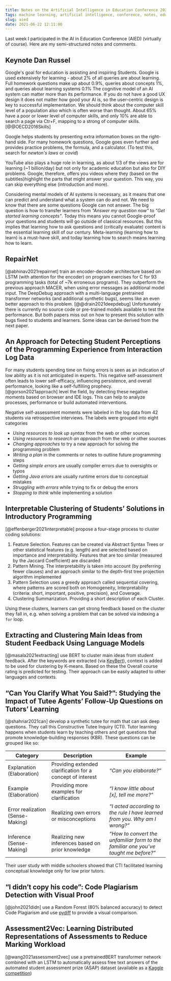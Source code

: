 ```yaml
---
title: Notes on the Artificial Intelligence in Education Conference 2021 
Tags: machine learning, artificial intelligence, conference, notes, education
slug: aied
date: 2021-06-22 12:11:00
--- 
```

Last week I participated in the AI in Education Conference (AIED) (virtually of course). Here are my semi-structured notes and comments.

## Keynote Dan Russel
Google's goal for education is assisting and inspiring Students.
Google is used extensively for learning - about 2% of all queries are about learning. Full homework questions make up about 0.9%, queries about concepts 1%, and queries about learning systems 0.1% 
The cognitive model of an AI system can matter more than its performance. If you do not have a good UX design it does not matter how good your AI is, so the user-centric design is key to successful implementation. We should think about the computer skill level of a population also which is often worse than thought. About 65% have a poor or lower level of computer skills, and only 10% are able to search a page via Ctr+F, mapping to a strong of computer skills. [@@OECD2016Skills]

Google helps students by presenting extra information boxes on the right-hand side. For many homework questions, Google goes even further and provides practice problems, the formula, and a calculator. (To test this, search for *newton's laws* or *covid*)

YouTube also plays a huge role in learning, as about 1/3 of the views are for learning (~1 billion/day) but not only for academic education but also for DIY problems. Google, therefore, offers you videos where they (based on the subtitles)highlight the parts that might answer your question. This way, you can skip everything else (introduction and more).

Considering mental models of AI systems is necessary, as it means that one can predict and understand what a system can do and not. We need to know that there are some questions Google can not answer. The big question is how to transfer learners from *"Answer my question now"* to *"Get started learning concepts"*. Today this means you cannot Google-proof your questions and students will go outside of classical resources. But this implies that learning how to ask questions and (critically evaluate) content is the essential learning skill of our century. Meta-learning (learning how to learn) is a must-have skill, and today learning how to search means learning how to learn.


## RepairNet
[@abhinav2021repairnet] train an encoder-decoder architecture based on LSTM (with attention for the encoder) on program exercises for C for 93 programming tasks (total of ~7k erroneous programs). They outperform the previous approach MACER, when using error messages as additional model input. The DeepDebug approach with a multi-language pretrained transformer networks (and additional synthetic bugs), seems like an even better approach to this problem. [@@drain2021deepdebug] Unfortunately there is currently no source code or pre-trained models available to test the performance. 
But both papers miss out on how to present this solution with bugs fixed to students and learners. Some ideas can be derived from the next paper.

## An Approach for Detecting Student Perceptions of the Programming Experience from Interaction Log Data
For many students spending time on fixing errors is seen as an indication of low ability as it is not anticipated in experts. This negative self-assessment often leads to lower self-efficacy, influencing persistence, and overall performance, looking like a self-fulfilling prophecy. [@gorson2021approach] level the field, by detecting these negative moments based on browser and IDE logs. This can help to analyze processes, performance or build automated interventions. 

Negative self-assessment moments were labeled in the log data from 42 students via retrospective interviews. The labels were  grouped into eight categories

* *Using resources to look up syntax* from the web or other sources
* *Using resources to research an approach* from the web or other sources
* *Changing approaches* to try a new approach for solving the programming problem
* *Writing a plan* in the comments or notes to outline future programming steps
* *Getting simple errors* are usually compiler errors due to oversights or typos
* *Getting Java errors* are usually runtime errors due to conceptual mistakes
* *Struggling with errors* while trying to fix or debug the errors
* *Stopping to think* while implementing a solution

## Interpretable Clustering of Students’ Solutions in Introductory Programming
[@effenberger2021interpretable] propose a four-stage process to cluster coding solutions:

1. Feature Selection. Features can be created via Abstract Syntax Trees or other statistical features (e.g. length) and are selected based on importance and interpretability. Features that are too similar (measured by the Jaccard Coefficient) are discarded
2. Pattern Mining. The interpretability is taken into account (by preferring fewer clauses) and an approach similar to the depth-first tree projection algorithm implemented
3. Pattern Selection uses a greedy approach called sequential covering, where patterns are scored both on Homogeneity, Interpretability (criteria: short, important, positive, precision), and Coverage.
4. Clustering Summarization. Providing a short description of each Cluster.

Using these clusters, learners can get strong feedback based on the cluster they fall in, e.g. when solving a problem that can be solved via indexing a `for` loop. 

## Extracting and Clustering Main Ideas from Student Feedback Using Language Models
[@masala2021extracting] use BERT to cluster main ideas from student feedback. After the keywords are extracted (via [KeyBert](https://maartengr.github.io/KeyBERT/)), context is added to be used for clustering by K-means. Based on these the Overall course rating is predicted for testing. Their approach can be easily adapted to other languages and contexts.



## “Can You Clarify What You Said?”: Studying the Impact of Tutee Agents’ Follow-Up Questions on Tutors’ Learning
[@shahriar2021can] develop a synthetic tutee for math that can ask deep questions. They call this Constructive Tutee Inquiry (CTI). Tutor learning happens when students learn by teaching others and get questions that promote knowledge-building responses (KBR). 
These questions can be grouped like so: 

| Category                         | Description                                                | Example                                                                             |
| -------------------------------- | ---------------------------------------------------------- | ----------------------------------------------------------------------------------- |
| Explanation (Elaboration)        | Providing extended clarification for a concept of interest | *“Can you elaborate?”*                                                              |
| Example (Elaboration)            | Providing more examples for clarification                  | *“I know little about [x], tell me more?”*                                          |
| Error realization (Sense-Making) | Realizing own errors or misconceptions                     | *“I acted according to the rule I have learned from you. Why am I wrong?”*          |
| Inference   (Sense-Making)       | Realizing new inferences based on prior knowledge          | *“How to convert the unfamiliar form to the familiar one you’ve taught me before?”* |

Their user study with middle schoolers showed that CTI facilitated learning conceptual knowledge only for low prior tutors.

## “I didn’t copy his code”: Code Plagiarism Detection with Visual Proof
[@john2021didn] use a Random Forest (80% balanced accuracy) to detect Code Plagiarism and use [pydiff](https://github.com/yebrahim/pydiff) to provide a visual comparison.
## Assessment2Vec: Learning Distributed Representations of Assessments to Reduce Marking Workload
[@wang2021assessment2vec] use a pretrainedBERT transformer network combined with an LSTM to automatically assess free text answers of the automated student assessment prize (ASAP) dataset (available as a [Kaggle competition](https://www.kaggle.com/c/asap-aes))